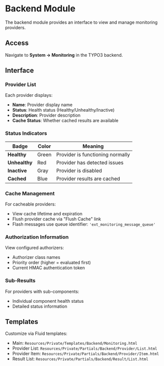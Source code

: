 # Backend Module

The backend module provides an interface to view and manage monitoring
providers.

## Access

Navigate to **System → Monitoring** in the TYPO3 backend.

## Interface

### Provider List

Each provider displays:
- **Name**: Provider display name
- **Status**: Health status (Healthy/Unhealthy/Inactive)
- **Description**: Provider description
- **Cache Status**: Whether cached results are available

### Status Indicators

| Badge         | Color | Meaning                          |
|---------------|-------|----------------------------------|
| **Healthy**   | Green | Provider is functioning normally |
| **Unhealthy** | Red   | Provider has detected issues     |
| **Inactive**  | Gray  | Provider is disabled             |
| **Cached**    | Blue  | Provider results are cached      |

### Cache Management

For cacheable providers:
- View cache lifetime and expiration
- Flush provider cache via "Flush Cache" link
- Flash messages use queue identifier: `'ext_monitoring_message_queue'`

### Authorization Information

View configured authorizers:
- Authorizer class names
- Priority order (higher = evaluated first)
- Current HMAC authentication token

### Sub-Results

For providers with sub-components:
- Individual component health status
- Detailed status information

## Templates

Customize via Fluid templates:
- Main: `Resources/Private/Templates/Backend/Monitoring.html`
- Provider List: `Resources/Private/Partials/Backend/Provider/List.html`
- Provider Item: `Resources/Private/Partials/Backend/Provider/Item.html`
- Result List: `Resources/Private/Partials/Backend/Result/List.html`
